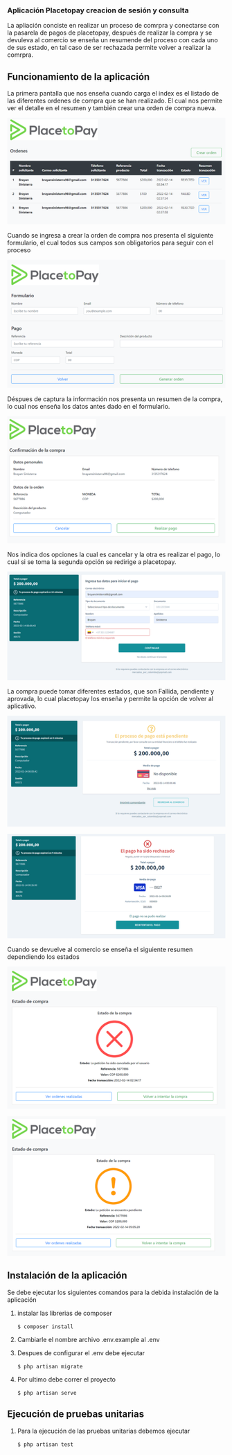 ### Aplicación Placetopay creacion de sesión y consulta

La apliación conciste en realizar un proceso de comrpra y conectarse con la pasarela de pagos de placetopay, después de realizar la compra y se devuleva al comercio se enseña un resumende del proceso con cada uno de sus estado, en tal caso de ser rechazada permite volver a realizar la comrpra. 

## Funcionamiento de la aplicación 

La primera pantalla que nos enseña cuando carga el index es el listado de las diferentes ordenes de compra que se han realizado. El cual nos permite ver el detalle en el resumen y también crear una orden de compra nueva. 

![Alt text](/public/img/capturas/index.PNG?raw=true "Imagen del index")

Cuando se ingresa a crear la orden de compra nos presenta el siguiente formulario, el cual todos sus campos son obligatorios para seguir con el proceso

![Alt text](/public/img/capturas/form.PNG?raw=true "Imagen del formulario")

Déspues de captura la información nos presenta un resumen de la compra, lo cual nos enseña los datos antes dado en el formulario.

![Alt text](/public/img/capturas/confirmacion.PNG?raw=true "Imagen de confirmacion")

Nos indica dos opciones la cual es cancelar y la otra es realizar el pago, lo cual si se toma la segunda opción se redirige a placetopay. 

![Alt text](/public/img/capturas/Placetopay_1.PNG?raw=true "Imagen de Placetopay")

La compra puede tomar diferentes estados, que son Fallida, pendiente y aprovada, lo cual placetopay los enseña y permite la opción de volver al aplicativo. 

![Alt text](/public/img/capturas/Placetopay_2.PNG?raw=true "Imagen de Placetopay")

![Alt text](/public/img/capturas/Placetopay_3.PNG?raw=true "Imagen de Placetopay")

Cuando se devuelve al comercio se enseña el siguiente resumen dependiendo los estados

![Alt text](/public/img/capturas/show_fallida.PNG?raw=true "Imagen de Placetopay")

![Alt text](/public/img/capturas/show_pendiente.PNG?raw=true "Imagen de Placetopay")

## Instalación de la aplicación 

Se debe ejecutar los siguientes comandos para la debida instalación de la aplicación

1. instalar las librerias de composer
    ```
    $ composer install 
    ```
2. Cambiarle el nombre archivo .env.example al .env

3. Despues de configurar el .env debe ejecutar
    ```
    $ php artisan migrate
    ```
4. Por ultimo debe correr el proyecto 
    ```
    $ php artisan serve
    ```

## Ejecución de pruebas unitarias

1. Para la ejecución de las pruebas unitarias debemos ejecutar
    ```
    $ php artisan test 
    ```

